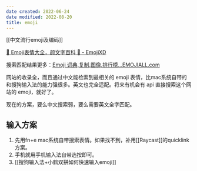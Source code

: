 ```yaml
---
date created: 2022-06-24
date modified: 2022-08-20
title: emoji
---
```


[[中文流行emoji及编码]]

[🤣 Emoji表情大全，颜文字百科 💌 - EmojiXD](https://emojixd.com/)

搜索匹配结果更多：[Emoji 词典,复制,图像,排行榜...EMOJIALL.com](https://www.emojiall.com/)

网站的收录全，而且通过中文能检索到最相关的 emoji 表情，比mac系统自带的和搜狗输入法的能力强很多。英文也完全适配。将来有机会有 api 直接搜索这个网站的 emoji，就好了。

现在的方案，要么中文搜索弱，要么需要英文全字匹配。

## 输入方案

1. 先用fn+e mac系统自带搜索表情。如果找不到，补用[[Raycast]]的quicklink方案。
2. 手机就用手机输入法自带选按即可。
3. [[搜狗输入法+小鹤双拼如何快速输入emoji]]
